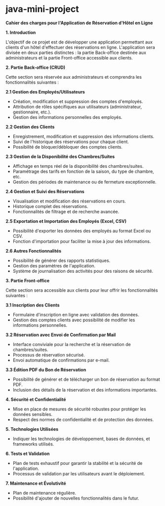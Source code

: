 # java-mini-project

**Cahier des charges pour l'Application de Réservation d'Hôtel en Ligne**

**1. Introduction**

L'objectif de ce projet est de développer une application permettant aux clients d'un hôtel d'effectuer des réservations en ligne. L'application sera divisée en deux parties distinctes : la partie Back-office destinée aux administrateurs et la partie Front-office accessible aux clients.

**2. Partie Back-office (CRUD)**

Cette section sera réservée aux administrateurs et comprendra les fonctionnalités suivantes :

**2.1 Gestion des Employés/Utilisateurs**

- Création, modification et suppression des comptes d'employés.
- Attribution de rôles spécifiques aux utilisateurs (administrateur, gestionnaire, etc.).
- Gestion des informations personnelles des employés.

**2.2 Gestion des Clients**

- Enregistrement, modification et suppression des informations clients.
- Suivi de l'historique des réservations pour chaque client.
- Possibilité de bloquer/débloquer des comptes clients.

**2.3 Gestion de la Disponibilité des Chambres/Suites**

- Affichage en temps réel de la disponibilité des chambres/suites.
- Paramétrage des tarifs en fonction de la saison, du type de chambre, etc.
- Gestion des périodes de maintenance ou de fermeture exceptionnelle.

**2.4 Gestion et Suivi des Réservations**

- Visualisation et modification des réservations en cours.
- Historique complet des réservations.
- Fonctionnalités de filtrage et de recherche avancée.

**2.5 Exportation et Importation des Employés (Excel, CSV)**

- Possibilité d'exporter les données des employés au format Excel ou CSV.
- Fonction d'importation pour faciliter la mise à jour des informations.

**2.6 Autres Fonctionnalités**

- Possibilité de générer des rapports statistiques.
- Gestion des paramètres de l'application.
- Système de journalisation des activités pour des raisons de sécurité.

**3. Partie Front-office**

Cette section sera accessible aux clients pour leur offrir les fonctionnalités suivantes :

**3.1 Inscription des Clients**

- Formulaire d'inscription en ligne avec validation des données.
- Gestion des comptes clients avec possibilité de modifier les informations personnelles.

**3.2 Réservation avec Envoi de Confirmation par Mail**

- Interface conviviale pour la recherche et la réservation de chambres/suites.
- Processus de réservation sécurisé.
- Envoi automatique de confirmations par e-mail.

**3.3 Édition PDF du Bon de Réservation**

- Possibilité de générer et de télécharger un bon de réservation au format PDF.
- Inclusion des détails de la réservation et des informations importantes.

**4. Sécurité et Confidentialité**

- Mise en place de mesures de sécurité robustes pour protéger les données sensibles.
- Respect des normes de confidentialité et de protection des données.

**5. Technologies Utilisées**

- Indiquer les technologies de développement, bases de données, et frameworks utilisés.

**6. Tests et Validation**

- Plan de tests exhaustif pour garantir la stabilité et la sécurité de l'application.
- Processus de validation par les utilisateurs avant le déploiement.

**7. Maintenance et Évolutivité**

- Plan de maintenance régulière.
- Possibilité d'ajouter de nouvelles fonctionnalités dans le futur.
